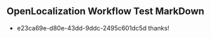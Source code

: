 ## OpenLocalization Workflow Test MarkDown
* e23ca69e-d80e-43dd-9ddc-2495c601dc5d thanks!

<!--HONumber=Jul16_HO2-->


